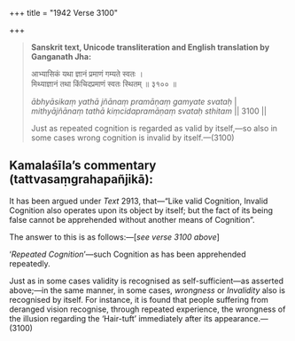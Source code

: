 +++
title = "1942 Verse 3100"

+++
> **Sanskrit text, Unicode transliteration and English translation by Ganganath Jha:** 
>
> आभ्यासिकं यथा ज्ञानं प्रमाणं गम्यते स्वतः ।  
> मिथ्याज्ञानं तथा किंचिदप्रमाणं स्वतः स्थितम् ॥ ३१०० ॥ 
>
> *ābhyāsikaṃ yathā jñānaṃ pramāṇaṃ gamyate svataḥ* \|  
> *mithyājñānaṃ tathā kiṃcidapramāṇaṃ svataḥ sthitam* \|\| 3100 \|\| 
>
> Just as repeated cognition is regarded as valid by itself,—so also in some cases wrong cognition is invalid by itself.—(3100)



## Kamalaśīla’s commentary (tattvasaṃgrahapañjikā):

It has been argued under *Text* 2913, that—“Like valid Cognition, Invalid Cognition also operates upon its object by itself; but the fact of its being false cannot be apprehended without another means of Cognition”.

The answer to this is as follows:—[*see verse 3100 above*]

‘*Repeated Cognition*’—such Cognition as has been apprehended repeatedly.

Just as in some cases validity is recognised as self-sufficient—as asserted above;—in the same manner, in some cases, *wrongness* or *Invalidity* also is recognised by itself. For instance, it is found that people suffering from deranged vision recognise, through repeated experience, the wrongness of the illusion regarding the ‘Hair-tuft’ immediately after its appearance.—(3100)


